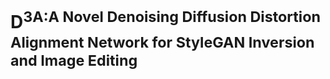 # D<sup>3A:A Novel Denoising Diffusion Distortion Alignment Network for StyleGAN Inversion and Image Editing 
